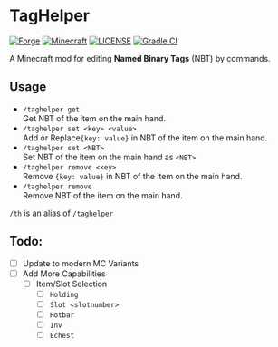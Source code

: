 # TagHelper
[![Forge](http://cf.way2muchnoise.eu/560743.svg)](https://www.curseforge.com/minecraft/mc-mods/taghelper)
[![Minecraft](http://cf.way2muchnoise.eu/versions/For%20MC_560743_all.svg)](https://minecraft.fandom.com/wiki)
[![LICENSE](https://img.shields.io/github/license/Samarium150/TagHelper)](https://github.com/Samarium150/TagHelper/blob/main/LICENSE)
[![Gradle CI](https://github.com/Samarium150/TagHelper/actions/workflows/Gradle%20CI.yml/badge.svg)](https://github.com/Samarium150/TagHelper/actions/workflows/Gradle%20CI.yml)

A Minecraft mod for editing **Named Binary Tags** (NBT) by commands.

## Usage

- `/taghelper get`  
  Get NBT of the item on the main hand.
- `/taghelper set <key> <value>`  
  Add or Replace`{key: value}` in NBT of the item on the main hand.
- `/taghelper set <NBT>`  
  Set NBT of the item on the main hand as `<NBT>`
- `/taghelper remove <key>`  
  Remove `{key: value}` in NBT of the item on the main hand.
- `/taghelper remove`  
  Remove NBT of the item on the main hand.

`/th` is an alias of `/taghelper`


## Todo:
- [ ] Update to modern MC Variants
- [ ] Add More Capabilities
  - [ ] Item/Slot Selection
    - [ ] `Holding`
    - [ ] `Slot <slotnumber>`
    - [ ] `Hotbar`
    - [ ] `Inv`
    - [ ] `Echest`